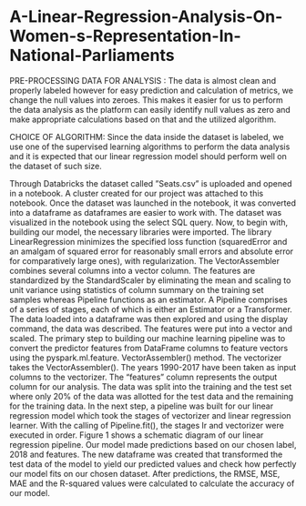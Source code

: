 # A-Linear-Regression-Analysis-On-Women-s-Representation-In-National-Parliaments
 PRE-PROCESSING DATA FOR ANALYSIS :
The data is almost clean and properly labeled however for
easy prediction and calculation of metrics, we change the null
values into zeroes. This makes it easier for us to perform the
data analysis as the platform can easily identify null values as
zero and make appropriate calculations based on that and the
utilized algorithm.

CHOICE OF ALGORITHM: 
Since the data inside the dataset is labeled, we use one of
the supervised learning algorithms to perform the data analysis
and it is expected that our linear regression model should
perform well on the dataset of such size. 

Through Databricks the dataset called ”Seats.csv” is uploaded
and opened in a notebook. A cluster created for our
project was attached to this notebook. Once the dataset was
launched in the notebook, it was converted into a dataframe as
dataframes are easier to work with. The dataset was visualized
in the notebook using the select SQL query.
Now, to begin with, building our model, the necessary
libraries were imported. The library LinearRegression minimizes
the specified loss function (squaredError and an amalgam
of squared error for reasonably small errors and absolute
error for comparatively large ones), with regularization. The
VectorAssembler combines several columns into a vector column.
The features are standardized by the StandardScaler by
eliminating the mean and scaling to unit variance using statistics
of column summary on the training set samples whereas
Pipeline functions as an estimator. A Pipeline comprises of
a series of stages, each of which is either an Estimator or a
Transformer.
The data loaded into a dataframe was then explored and
using the display command, the data was described. The
features were put into a vector and scaled. The primary step
to building our machine learning pipeline was to convert the
predictor features from DataFrame columns to feature vectors
using the pyspark.ml.feature. VectorAssembler() method. The
vectorizer takes the VectorAssembler(). The years 1990-2017
have been taken as input columns to the vectorizer. The “features”
column represents the output column for our analysis.
The data was split into the training and the test set where only
20% of the data was allotted for the test data and the remaining
for the training data. In the next step, a pipeline was built for
our linear regression model which took the stages of vectorizer
and linear regression learner. With the calling of Pipeline.fit(),
the stages lr and vectorizer were executed in order. Figure 1
shows a schematic diagram of our linear regression pipeline. 
Our model made predictions based on our chosen label,
2018 and features. The new dataframe was created that transformed
the test data of the model to yield our predicted values
and check how perfectly our model fits on our chosen dataset.
After predictions, the RMSE, MSE, MAE and the R-squared
values were calculated to calculate the accuracy of our model.
